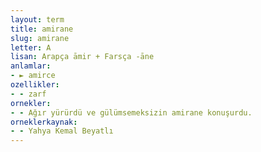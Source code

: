 ```yaml
---
layout: term
title: amirane
slug: amirane
letter: A
lisan: Arapça āmir + Farsça -āne
anlamlar:
- ► amirce
ozellikler:
- - zarf
ornekler:
- - Ağır yürürdü ve gülümsemeksizin amirane konuşurdu.
orneklerkaynak:
- - Yahya Kemal Beyatlı
---
```

